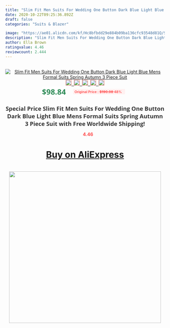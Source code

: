 ```yaml
---
title: "Slim Fit Men Suits For Wedding One Button Dark Blue Light Blue Mens Formal Suits Spring Autumn 3 Piece Suit"
date: 2020-10-22T09:25:36.892Z
draft: false
categories: "Suits & Blazer"

image: "https://ae01.alicdn.com/kf/Hc8bfbdd29e884b09ba136cfc93548d81Q/Slim-Fit-Men-Suits-For-Wedding-One-Button-Dark-Blue-Light-Blue-Mens-Formal-Suits-Spring.jpg"
description: "Slim Fit Men Suits For Wedding One Button Dark Blue Light Blue Mens Formal Suits Spring Autumn 3 Piece Suit"
author: Ella Brown
ratingvalue: 4.46
reviewcount: 2.444
---
```

<br>
<div style="text-align: center;">
<a href="https://s.click.aliexpress.com/e/_9vwyaD" target="_blank" rel="nofollow noopener noreferrer"><img alt="Slim Fit Men Suits For Wedding One Button Dark Blue Light Blue Mens Formal Suits Spring Autumn 3 Piece Suit" class="magnifier-image" src="https://ae01.alicdn.com/kf/Hc8bfbdd29e884b09ba136cfc93548d81Q/Slim-Fit-Men-Suits-For-Wedding-One-Button-Dark-Blue-Light-Blue-Mens-Formal-Suits-Spring.jpg_640x640.jpg">
<br>
<img style="border:1px solid salmon" src="https://ae01.alicdn.com/kf/Hc8bfbdd29e884b09ba136cfc93548d81Q/Slim-Fit-Men-Suits-For-Wedding-One-Button-Dark-Blue-Light-Blue-Mens-Formal-Suits-Spring.jpg_120x120.jpg">&nbsp;&nbsp;<img style="border:1px solid salmon" src="https://ae01.alicdn.com/kf/Hc77280076a2d4090ad83a9aad78cba64D/Slim-Fit-Men-Suits-For-Wedding-One-Button-Dark-Blue-Light-Blue-Mens-Formal-Suits-Spring.jpg_120x120.jpg">&nbsp;&nbsp;<img style="border:1px solid salmon" src="https://ae01.alicdn.com/kf/He89cba03f78346f8a9efd162f8f54f078/Slim-Fit-Men-Suits-For-Wedding-One-Button-Dark-Blue-Light-Blue-Mens-Formal-Suits-Spring.jpg_120x120.jpg">&nbsp;&nbsp;<img style="border:1px solid salmon" src="https://ae01.alicdn.com/kf/Ha0cbc6e19df24a539a6af00a3fe27ea0P/Slim-Fit-Men-Suits-For-Wedding-One-Button-Dark-Blue-Light-Blue-Mens-Formal-Suits-Spring.jpg_120x120.jpg">&nbsp;&nbsp;<img style="border:1px solid salmon" src="https://ae01.alicdn.com/kf/H13772098be714d85b385aff314dfc4fel/Slim-Fit-Men-Suits-For-Wedding-One-Button-Dark-Blue-Light-Blue-Mens-Formal-Suits-Spring.jpg_120x120.jpg"></a></div><br0>
<div style="text-align: center;"><span style="background-color: white; border: 0px; box-sizing: border-box; color: seagreen; display: inline-block; font-family: &quot;open sans&quot; , &quot;arial&quot; , &quot;helvetica&quot; , sans-serif , &quot;heiti&quot;; font-size: 24px; font-stretch: inherit; font-weight: 700; line-height: inherit; margin: 0px 10px 0px 0px; padding: 0px; vertical-align: middle;">$98.84 </span>
<span style="background: rgb(255 , 241 , 241); border-radius: 3px; border: 0px; box-sizing: border-box; color: #ff4747; display: inline-block; font-family: inherit; font-size: 12px; font-stretch: inherit; font-style: inherit; font-variant: inherit; font-weight: 600; line-height: inherit; margin: 0px; padding: 2px 5px; transform: scale(0.9); vertical-align: middle;">Original Price : <b style="text-decoration: line-through;">$190.08 </b> 48%&nbsp;&nbsp;</span></div>
<h1 style="color: #333333; display: inline-block; font-family: &quot;open sans&quot; , &quot;arial&quot; , &quot;helvetica&quot; , sans-serif , &quot;heiti&quot;; font-size: 18px; font-stretch: inherit; font-weight: 700; text-align: center;">Special Price Slim Fit Men Suits For Wedding One Button Dark Blue Light Blue Mens Formal Suits Spring Autumn 3 Piece Suit with Free Worldwide Shipping!</h1>
<div style="color: #ff4747; text-align: center;">
<img src="https://4.bp.blogspot.com/-M0ZcTcb-5uY/XleCXlxnR4I/AAAAAAAAAEc/OrjgMkXV1oMQFaCRZj5HQwOCBcu3w1FegCPcBGAYYCw/s1600/star.png" style="height: 15px;">&nbsp;<b>4.46</b></div>
<div class="button_cont" align="center"><a class="buynow_a" href="https://s.click.aliexpress.com/e/_9vwyaD" target="_blank" rel="nofollow noopener noreferrer"><H1>Buy on AliExpress</H1></a></div><br>
<div class="separator" style="clear: both; text-align: center;">
<img src="https://lh3.googleusercontent.com/-pTy5HemUv9M/XlePHvY0dAI/AAAAAAAAAE4/0nX5iRUoIWY8eMW9Dpxeirr157OZliDIgCLcBGAsYHQ/s1600/badge.gif" width="480">
</div>
